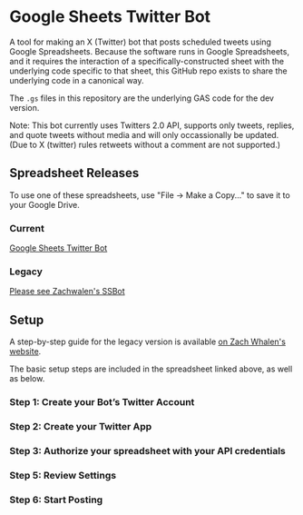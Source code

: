 # Google Sheets Twitter Bot

A tool for making an X (Twitter) bot that posts scheduled tweets using Google Spreadsheets. Because the software runs in Google Spreadsheets, and it requires the interaction of a specifically-constructed sheet with the underlying code specific to that sheet, this GitHub repo exists to share the underlying code in a canonical way.

The `.gs` files in this repository are the underlying GAS code for the dev version.

Note: This bot currently uses Twitters 2.0 API, supports only tweets, replies, and quote tweets without media and will only occassionally be updated. (Due to X (twitter) rules retweets without a comment are not supported.)

## Spreadsheet Releases

To use one of these spreadsheets, use "File -> Make a Copy..." to save it to your Google Drive.

### Current
<a href="https://docs.google.com/spreadsheets/d/1m0XQZo4_8h7ajz9RwPk9L8_IUwXseo2S6aVKwVhH30E/edit?usp=sharing">Google Sheets Twitter Bot</a>

### Legacy
<a href="http://github.com/zachwhalen/ssbot">Please see Zachwalen's SSBot</a>

## Setup
A step-by-step guide for the legacy version is available <a href="http://www.zachwhalen.net/posts/how-to-make-a-twitter-bot-with-google-spreadsheets-version-04/
">on Zach Whalen's website</a>.

The basic setup steps are included in the spreadsheet linked above, as well as below.

### Step 1: Create your Bot’s Twitter Account

### Step 2: Create your Twitter App

### Step 3: Authorize your spreadsheet with your API credentials

### Step 5: Review Settings

### Step 6: Start Posting
